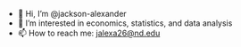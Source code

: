 - 👋 Hi, I’m @jackson-alexander
- 👀 I’m interested in economics, statistics, and data analysis
- 📫 How to reach me: jalexa26@nd.edu

<!---
jackson-alexander/jackson-alexander is a ✨ special ✨ repository because its `README.md` (this file) appears on your GitHub profile.
You can click the Preview link to take a look at your changes.
--->
